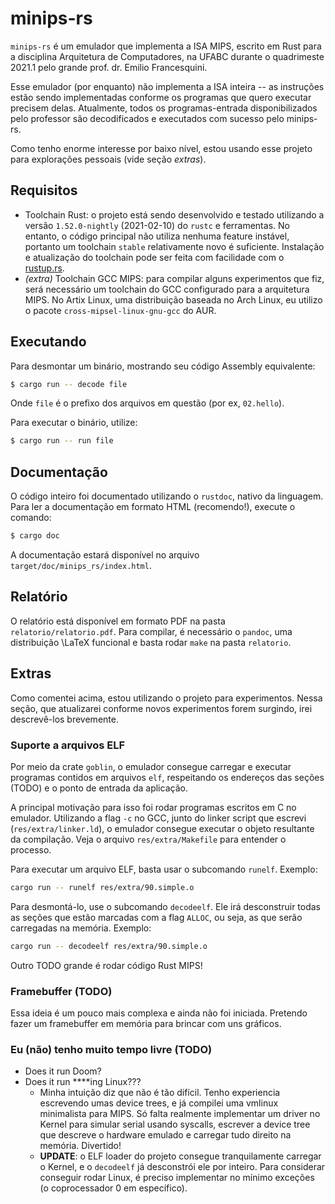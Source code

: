 # minips-rs

`minips-rs` é um emulador que implementa a ISA MIPS, escrito em Rust para a
disciplina Arquitetura de Computadores, na UFABC durante o quadrimeste 2021.1
pelo grande prof. dr. Emilio Francesquini.

Esse emulador (por enquanto) não implementa a ISA inteira -- as instruções
estão sendo implementadas conforme os programas que quero executar precisem
delas. Atualmente, todos os programas-entrada disponibilizados pelo professor
são decodificados e executados com sucesso pelo minips-rs.

Como tenho enorme interesse por baixo nível, estou usando esse projeto para
explorações pessoais (vide seção *extras*).

## Requisitos

- Toolchain Rust: o projeto está sendo desenvolvido e testado utilizando a
  versão `1.52.0-nightly` (2021-02-10) do `rustc` e ferramentas. No entanto, o
  código principal não utiliza nenhuma feature instável, portanto um toolchain
  `stable` relativamente novo é suficiente. Instalação e atualização do
  toolchain pode ser feita com facilidade com o
  [rustup.rs](https://rustup.rs).
- *(extra)* Toolchain GCC MIPS: para compilar alguns experimentos que fiz,
  será necessário um toolchain do GCC configurado para a arquitetura MIPS.
  No Artix Linux, uma distribuição baseada no Arch Linux, eu utilizo o pacote
  `cross-mipsel-linux-gnu-gcc` do AUR.

## Executando

Para desmontar um binário, mostrando seu código Assembly equivalente:

```sh
$ cargo run -- decode file
```

Onde `file` é o prefixo dos arquivos em questão (por ex, `02.hello`).

Para executar o binário, utilize:

```sh
$ cargo run -- run file
```

## Documentação

O código inteiro foi documentado utilizando o `rustdoc`, nativo da linguagem.
Para ler a documentação em formato HTML (recomendo!), execute o comando:

```sh
$ cargo doc
```

A documentação estará disponível no arquivo `target/doc/minips_rs/index.html`.

## Relatório

O relatório está disponível em formato PDF na pasta `relatorio/relatorio.pdf`.
Para compilar, é necessário o `pandoc`, uma distribuição \LaTeX funcional e
basta rodar `make` na pasta `relatorio`.

## Extras

Como comentei acima, estou utilizando o projeto para experimentos. Nessa
seção, que atualizarei conforme novos experimentos forem surgindo, irei
descrevê-los brevemente.

### Suporte a arquivos ELF

Por meio da crate `goblin`, o emulador consegue carregar e executar programas
contidos em arquivos `elf`, respeitando os endereços das seções (TODO) e o
ponto de entrada da aplicação.

A principal motivação para isso foi rodar programas escritos em C no emulador.
Utilizando a flag `-c` no GCC, junto do linker script que escrevi
(`res/extra/linker.ld`), o emulador consegue executar o objeto resultante da
compilação. Veja o arquivo `res/extra/Makefile` para entender o processo.

Para executar um arquivo ELF, basta usar o subcomando `runelf`. Exemplo:

```sh
cargo run -- runelf res/extra/90.simple.o
```

Para desmontá-lo, use o subcomando `decodeelf`. Ele irá desconstruir todas as
seções que estão marcadas com a flag `ALLOC`, ou seja, as que serão carregadas
na memória. Exemplo:

```sh
cargo run -- decodeelf res/extra/90.simple.o
```

Outro TODO grande é rodar código Rust MIPS!

### Framebuffer (TODO)

Essa ideia é um pouco mais complexa e ainda não foi iniciada. Pretendo fazer
um framebuffer em memória para brincar com uns gráficos. 

### Eu (não) tenho muito tempo livre (TODO)

- Does it run Doom?
- Does it run \*\*\*\*ing Linux???
    - Minha intuição diz que não é tão difícil. Tenho experiencia escrevendo
      umas device trees, e já compilei uma vmlinux minimalista para MIPS. Só
      falta realmente implementar um driver no Kernel para simular serial
      usando syscalls, escrever a device tree que descreve o hardware emulado
      e carregar tudo direito na memória. Divertido!
    - **UPDATE**: o ELF loader do projeto consegue tranquilamente carregar o
      Kernel, e o `decodeelf` já desconstrói ele por inteiro. Para considerar
      conseguir rodar Linux, é preciso implementar no mínimo exceções (o
      coprocessador 0 em específico).
